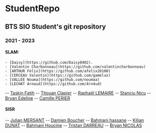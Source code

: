 # StudentRepo 

## BTS SIO Student's git repository

### 2021 - 2023
#### SLAM:
    - [Daisy](https://github.com/Daisy0402).
    - [Valentin Charbonneau](https://github.com/valentincharbonneau)
    - [ARTHUR Félix](https://github.com/afelix20100)
    - [CERCEAU Valentin](https://github.com/gamelux)
    - [VALLEE Nouma](https://github.com/noumaa)
    - [LECHAT Arnaud](https://github.com/4rn4ud)
-- [Taskin Fatih](https://github.com/fatihtsk)
-- [Titouan Clapier](https://github.com/titouanclapier)
-- [Raphaël LEMAIRE](https://github.com/Raphael-Lemaire)
-- [Stanciu Nicu](https://github.com/extraneus36)
-- [Bryan Edeline](https://github.com/bryanedeline)
-- [Camille PERIER](https://github.io/camilleperier)

#### SISR
-- [Julian MERSANT](https://github.com/nailex)
-- [Damien Boucher](https://github.com/bdamien26)
-- [Bahmani hassane](https://github.com/hassanebh)
-- [Kilian DUNAT](https://github.com/kiliandunat)
-- [Bahmani Houcine](https://github.com/houcinebhm)
-- [Tristan DARREAU](https://github.com/nizoxe)
-- [Bryan NICOLAS](https://github.com/squalala28)
